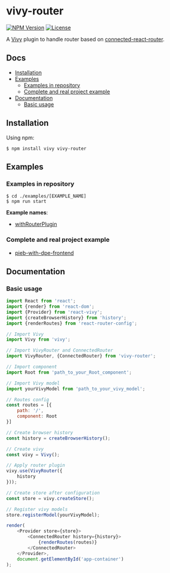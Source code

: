 [npm-image]: https://img.shields.io/npm/v/vivy-router.svg?style=flat-square

[npm-url]: https://npmjs.org/package/vivy-router

[license-image]: https://img.shields.io/npm/l/vivy-router.svg?style=flat-square

[vivy-url]: https://github.com/fatalxiao/vivy

[connected-react-router-url]: https://github.com/supasate/connected-react-router

[with-router-plugin-example-url]: https://github.com/fatalxiao/vivy-router/tree/main/examples/withRouterPlugin

[pieb-with-dpe-frontend-url]: https://github.com/fatalxiao/pieb-with-dpe-frontend

# vivy-router

[![NPM Version][npm-image]][npm-url]
[![License][license-image]][npm-url]

A [Vivy][vivy-url] plugin to handle router based on [connected-react-router][connected-react-router-url].

## Docs

* [Installation](#installation)
* [Examples](#examples)
    * [Examples in repository](#examples-in-repository)
    * [Complete and real project example](#complete-and-real-project-example)
* [Documentation](#documentation)
    * [Basic usage](#basic-usage)

## Installation

Using npm:

```shell
$ npm install vivy vivy-router
```

## Examples

### Examples in repository

```shell
$ cd ./examples/[EXAMPLE_NAME]
$ npm run start
```

**Example names**:

* [withRouterPlugin][with-router-plugin-example-url]

### Complete and real project example

* [pieb-with-dpe-frontend][pieb-with-dpe-frontend-url]

## Documentation

### Basic usage

```js
import React from 'react';
import {render} from 'react-dom';
import {Provider} from 'react-vivy';
import {createBrowserHistory} from 'history';
import {renderRoutes} from 'react-router-config';

// Import Vivy
import Vivy from 'vivy';

// Import VivyRouter and ConnectedRouter
import VivyRouter, {ConnectedRouter} from 'vivy-router';

// Import component
import Root from 'path_to_your_Root_component';

// Import Vivy model
import yourVivyModel from 'path_to_your_vivy_model';

// Routes config
const routes = [{
    path: '/',
    component: Root
}]

// Create browser history
const history = createBrowserHistory();

// Create vivy
const vivy = Vivy();

// Apply router plugin
vivy.use(VivyRouter({
    history
}));

// Create store after configuration
const store = vivy.createStore();

// Register vivy models
store.registerModel(yourVivyModel);

render(
    <Provider store={store}>
        <ConnectedRouter history={history}>
            {renderRoutes(routes)}
        </ConnectedRouter>
    </Provider>,
    document.getElementById('app-container')
);
```
